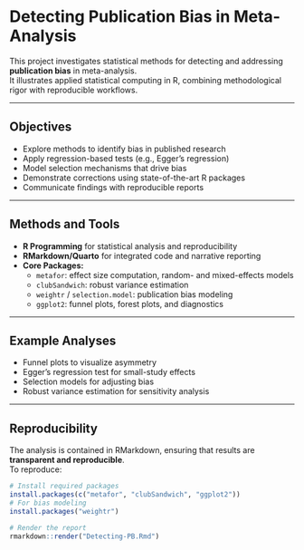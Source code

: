 # Detecting Publication Bias in Meta-Analysis

This project investigates statistical methods for detecting and addressing **publication bias** in meta-analysis.  
It illustrates applied statistical computing in R, combining methodological rigor with reproducible workflows.

---

## Objectives
- Explore methods to identify bias in published research
- Apply regression-based tests (e.g., Egger’s regression)
- Model selection mechanisms that drive bias
- Demonstrate corrections using state-of-the-art R packages
- Communicate findings with reproducible reports

---

## Methods and Tools
- **R Programming** for statistical analysis and reproducibility
- **RMarkdown/Quarto** for integrated code and narrative reporting
- **Core Packages:**
  - `metafor`: effect size computation, random- and mixed-effects models
  - `clubSandwich`: robust variance estimation
  - `weightr` / `selection.model`: publication bias modeling
  - `ggplot2`: funnel plots, forest plots, and diagnostics

---

## Example Analyses
- Funnel plots to visualize asymmetry  
- Egger’s regression test for small-study effects  
- Selection models for adjusting bias  
- Robust variance estimation for sensitivity analysis  

---

## Reproducibility
The analysis is contained in RMarkdown, ensuring that results are **transparent and reproducible**.  
To reproduce:
```r
# Install required packages
install.packages(c("metafor", "clubSandwich", "ggplot2"))
# For bias modeling
install.packages("weightr")

# Render the report
rmarkdown::render("Detecting-PB.Rmd")
